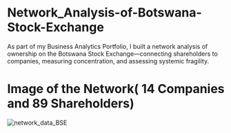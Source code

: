 # Network_Analysis-of-Botswana-Stock-Exchange
As part of my Business Analytics Portfolio, I built a network analysis of ownership on the Botswana Stock Exchange—connecting shareholders to companies, measuring concentration, and assessing systemic fragility.

# Image of the Network( 14 Companies and 89 Shareholders)
![network_data_BSE](https://github.com/user-attachments/assets/a10a0e96-094a-4a06-82e0-25f1a4e4c9a8)

